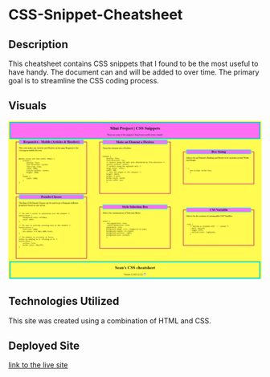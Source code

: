 # CSS-Snippet-Cheatsheet

## Description
This cheatsheet contains CSS snippets that I found to be the most useful to have handy. The document can and will be added to over time. The primary goal is to streamline the CSS coding process.

## Visuals
![screenshot of updated page](./assets/mp2Screenshot.png)

## Technologies Utilized
This site was created using a combination of HTML and CSS.

## Deployed Site
[link to the live site](https://sean-duiser.github.io/Mini-Project-CSS-Cheatsheet/) 
